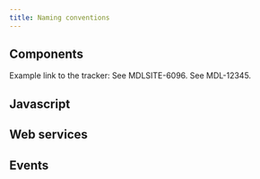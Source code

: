 ```yaml
---
title: Naming conventions
---
```


## Components

Example link to the tracker:
See MDLSITE-6096.
See MDL-12345.

## Javascript

## Web services

## Events
